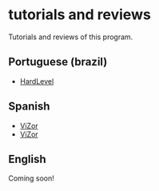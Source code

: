 # tutorials and reviews

Tutorials and reviews of this program.


## Portuguese (brazil)

- [HardLevel](https://www.youtube.com/watch?v=mvp-ZzyVxMk)

## Spanish

- [ViZor](https://www.youtube.com/watch?v=S_-UE5QtfOQ)
- [ViZor](https://www.youtube.com/watch?v=AvzNm1VvTgA)

## English

Coming soon!
